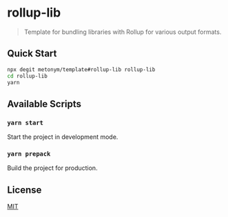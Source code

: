 # rollup-lib

> Template for bundling libraries with Rollup for various output formats.

## Quick Start

```sh
npx degit metonym/template#rollup-lib rollup-lib
cd rollup-lib
yarn
```

## Available Scripts

### `yarn start`

Start the project in development mode.

### `yarn prepack`

Build the project for production.

## License

[MIT](LICENSE)

